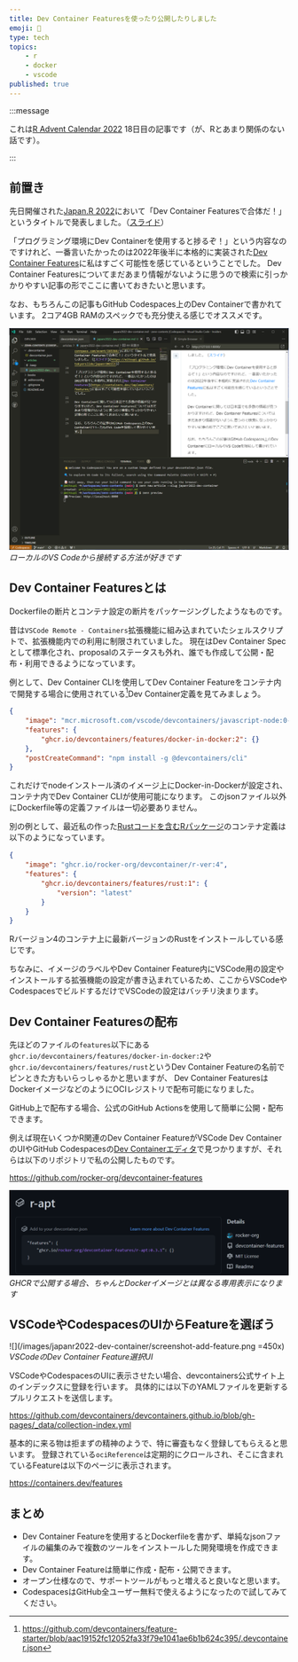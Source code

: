 ```yaml
---
title: Dev Container Featuresを使ったり公開したりしました
emoji: 🐳
type: tech
topics:
    - r
    - docker
    - vscode
published: true
---
```


:::message

これは[R Advent Calendar 2022](https://qiita.com/advent-calendar/2022/rlang) 18日目の記事です（が、Rとあまり関係のない話です）。

:::

## 前置き

先日開催された[Japan.R 2022](https://japanr.connpass.com/event/265366/)において「Dev Container Featuresで合体だ！」というタイトルで発表しました。（[スライド](https://eitsupi.github.io/tokyorslide/japanr2022lt)）

「プログラミング環境にDev Containerを使用すると捗るぞ！」という内容なのですけれど、一番言いたかったのは2022年後半に本格的に実装された[Dev Container Features](https://containers.dev/implementors/features/)に私はすごく可能性を感じているということでした。
Dev Container Featuresについてまだあまり情報がないように思うので検索に引っかかりやすい記事の形でここに書いておきたいと思います。

なお、もちろんこの記事もGitHub Codespaces上のDev Containerで書かれています。
2コア4GB RAMのスペックでも充分使える感じでオススメです。

![](/images/japanr2022-dev-container/screenshot-vscode.png)
*ローカルのVS Codeから接続する方法が好きです*

## Dev Container Featuresとは

Dockerfileの断片とコンテナ設定の断片をパッケージングしたようなものです。

昔は`VSCode Remote - Containers`拡張機能に組み込まれていたシェルスクリプトで、拡張機能内での利用に制限されていました。
現在はDev Container Specとして標準化され、proposalのステータスも外れ、誰でも作成して公開・配布・利用できるようになっています。

例として、Dev Container CLIを使用してDev Container Featureをコンテナ内で開発する場合に使用されている[^1]Dev Container定義を見てみましょう。

[^1]: https://github.com/devcontainers/feature-starter/blob/aac19152fc12052fa33f79e1041ae6b1b624c395/.devcontainer.json

```json:.devcontainer.json
{
    "image": "mcr.microsoft.com/vscode/devcontainers/javascript-node:0-18",
    "features": {
        "ghcr.io/devcontainers/features/docker-in-docker:2": {}
    },
    "postCreateCommand": "npm install -g @devcontainers/cli"
}
```

これだけでnodeインストール済のイメージ上にDocker-in-Dockerが設定され、コンテナ内でDev Container CLIが使用可能になります。
このjsonファイル以外にDockerfile等の定義ファイルは一切必要ありません。

別の例として、最近私の作った[Rustコードを含むRパッケージ](https://github.com/eitsupi/prqlr)のコンテナ定義は以下のようになっています。

```json:.devcontainer/devcontainer.json
{
    "image": "ghcr.io/rocker-org/devcontainer/r-ver:4",
    "features": {
        "ghcr.io/devcontainers/features/rust:1": {
            "version": "latest"
        }
    }
}
```

Rバージョン4のコンテナ上に最新バージョンのRustをインストールしている感じです。

ちなみに、イメージのラベルやDev Container Feature内にVSCode用の設定やインストールする拡張機能の設定が書き込まれているため、ここからVSCodeやCodespacesでビルドするだけでVSCodeの設定はバッチリ決まります。

## Dev Container Featuresの配布

先ほどのファイルの`features`以下にある`ghcr.io/devcontainers/features/docker-in-docker:2`や`ghcr.io/devcontainers/features/rust`というDev Container Featureの名前でピンときた方もいらっしゃるかと思いますが、
Dev Container FeaturesはDockerイメージなどのようにOCIレジストリで配布可能になりました。

GitHub上で配布する場合、公式のGitHub Actionsを使用して簡単に公開・配布できます。

例えば現在いくつかR関連のDev Container FeatureがVSCode Dev ContainerのUIやGitHub Codespacesの[Dev Containerエディタ](https://github.blog/changelog/2022-10-21-codespaces-configuration-with-the-dev-container-editor/)で見つかりますが、それらは以下のリポジトリで私の公開したものです。

https://github.com/rocker-org/devcontainer-features

![](/images/japanr2022-dev-container/screenshot-r-apt.png)
*GHCRで公開する場合、ちゃんとDockerイメージとは異なる専用表示になります*

## VSCodeやCodespacesのUIからFeatureを選ぼう

![](/images/japanr2022-dev-container/screenshot-add-feature.png =450x)
*VSCodeのDev Container Feature選択UI*

VSCodeやCodespacesのUIに表示させたい場合、devcontainers公式サイト上のインデックスに登録を行います。
具体的には以下のYAMLファイルを更新するプルリクエストを送信します。

https://github.com/devcontainers/devcontainers.github.io/blob/gh-pages/_data/collection-index.yml

基本的に来る物は拒まずの精神のようで、特に審査もなく登録してもらえると思います。
登録されている`ociReference`は定期的にクロールされ、そこに含まれているFeatureは以下のページに表示されます。

https://containers.dev/features

## まとめ

- Dev Container Featureを使用するとDockerfileを書かず、単純なjsonファイルの編集のみで複数のツールをインストールした開発環境を作成できます。
- Dev Container Featureは簡単に作成・配布・公開できます。
- オープン仕様なので、サポートツールがもっと増えると良いなと思います。
- CodespacesはGitHub全ユーザー無料で使えるようになったので試してみてください。

